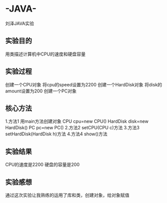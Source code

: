 # -JAVA-
刘泽JAVA实验

## 实验目的
用类描述计算机中CPU的速度和硬盘容量

## 实验过程
创建一个CPU对象
将cpu的speed设置为2200
创建一个HardDisk对象
将disk的amount设置为200
创建一个PC对象

## 核心方法
1.方法1 用main方法创建对象
CPU cpu=new CPU()
HardDisk disk=new HardDisk()
PC pc=new PC()
2.方法2 setCPU(CPU c)方法
3.方法3 setHardDisk(HardDisk h)方法
4.方法4 show()方法

## 实验结果
CPU的速度是2200
硬盘的容量是200

## 实验感想
通过这次实验让我熟练的运用了库和类，创建对象，给对象赋值

